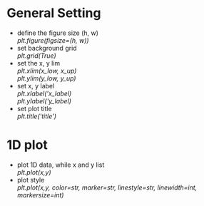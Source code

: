 # General Setting
* define the figure size (h, w)  
  *plt.figure(figsize=(h, w))*
* set background grid  
  *plt.grid(True)*
* set the x, y lim  
  *plt.xlim(x_low, x_up)*  
  *plt.ylim(y_low, y_up)*
* set x, y label  
  *plt.xlabel('x_label)*  
  *plt.ylabel('y_label)*
* set plot title  
  *plt.title('title')*

# 1D plot
* plot 1D data, while x and y list  
  *plt.plot(x,y)*
* plot style  
  *plt.plot(x,y, color=str, marker=str, linestyle=str, linewidth=int, markersize=int)*
